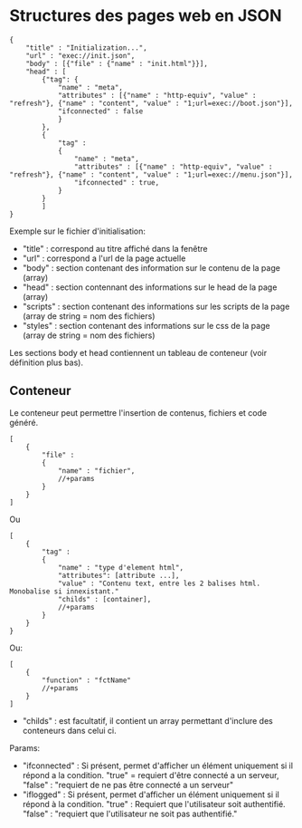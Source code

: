 # Structures des pages web en JSON
```
{
	"title" : "Initialization...",
	"url" : "exec://init.json",
	"body" : [{"file" : {"name" : "init.html"}}],
	"head" : [
		{"tag": {
			"name" : "meta",
			"attributes" : [{"name" : "http-equiv", "value" : "refresh"}, {"name" : "content", "value" : "1;url=exec://boot.json"}],
			"ifconnected" : false
			}
		},
		{
			"tag" :
			{
				"name" : "meta",
				"attributes" : [{"name" : "http-equiv", "value" : "refresh"}, {"name" : "content", "value" : "1;url=exec://menu.json"}],
				"ifconnected" : true,
			}
		}
		]
}
```
Exemple sur le fichier d'initialisation:
- "title" : correspond au titre affiché dans la fenêtre
- "url" : correspond a l'url de la page actuelle
- "body" : section contenant des information sur le contenu de la page (array)
- "head" : section contennant des informations sur le head de la page (array)
- "scripts" : section contenant des informations sur les scripts de la page (array de string = nom des fichiers)
- "styles" : section contenant des informations sur le css de la page (array de string = nom des fichiers)

Les sections body et head contiennent un tableau de conteneur (voir définition plus bas).

## Conteneur
Le conteneur peut permettre l'insertion de contenus, fichiers et code généré.

```
[
	{
		"file" :
		{
			"name" : "fichier",
			//+params
		}
	}
]
```
Ou

```
[
	{
		"tag" :
		{
			"name" : "type d'element html",
			"attributes": [attribute ...],
			"value" : "Contenu text, entre les 2 balises html. Monobalise si innexistant."
			"childs" : [container],
			//+params
		}
	}
}
```

Ou:

```
[
	{
		"function" : "fctName"
		//+params
	}
]
```
- "childs" : est facultatif, il contient un array permettant d'inclure des conteneurs dans celui ci.

Params:
- "ifconnected" : Si présent, permet d'afficher un élément uniquement si il répond a la condition. "true" = requiert d'être connecté a un serveur, "false" : "requiert de ne pas être connecté a un serveur"
- "iflogged" : Si présent, permet d'afficher un élément uniquement si il répond à la condition. "true" : Requiert que l'utilisateur soit authentifié. "false" : "requiert que l'utilisateur ne soit pas authentifié."
